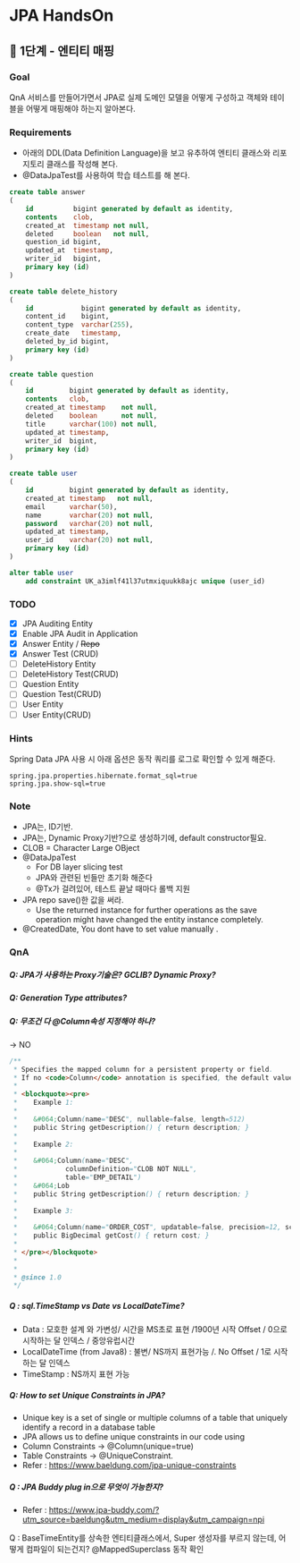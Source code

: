 # JPA HandsOn

## 🚀 1단계 - 엔티티 매핑

### Goal

QnA 서비스를 만들어가면서 JPA로 실제 도메인 모델을 어떻게 구성하고 객체와 테이블을 어떻게 매핑해야 하는지 알아본다.

### Requirements

* 아래의 DDL(Data Definition Language)을 보고 유추하여 엔티티 클래스와 리포지토리 클래스를 작성해 본다.
* @DataJpaTest를 사용하여 학습 테스트를 해 본다.

```sql
create table answer
(
    id          bigint generated by default as identity,
    contents    clob,
    created_at  timestamp not null,
    deleted     boolean   not null,
    question_id bigint,
    updated_at  timestamp,
    writer_id   bigint,
    primary key (id)
)

create table delete_history
(
    id            bigint generated by default as identity,
    content_id    bigint,
    content_type  varchar(255),
    create_date   timestamp,
    deleted_by_id bigint,
    primary key (id)
)

create table question
(
    id         bigint generated by default as identity,
    contents   clob,
    created_at timestamp    not null,
    deleted    boolean      not null,
    title      varchar(100) not null,
    updated_at timestamp,
    writer_id  bigint,
    primary key (id)
)

create table user
(
    id         bigint generated by default as identity,
    created_at timestamp   not null,
    email      varchar(50),
    name       varchar(20) not null,
    password   varchar(20) not null,
    updated_at timestamp,
    user_id    varchar(20) not null,
    primary key (id)
)

alter table user
    add constraint UK_a3imlf41l37utmxiquukk8ajc unique (user_id)


```

### TODO
- [x] JPA Auditing Entity
- [x] Enable JPA Audit in Application 
- [x] Answer Entity / ~~Repo~~
- [x] Answer Test (CRUD)
- [ ] DeleteHistory Entity
- [ ] DeleteHistory Test(CRUD)
- [ ] Question Entity
- [ ] Question Test(CRUD)
- [ ] User Entity
- [ ] User Entity(CRUD)

### Hints

Spring Data JPA 사용 시 아래 옵션은 동작 쿼리를 로그로 확인할 수 있게 해준다.

```
spring.jpa.properties.hibernate.format_sql=true
spring.jpa.show-sql=true
```


### Note

* JPA는, ID기반.
* JPA는, Dynamic Proxy기반?으로 생성하기에, default constructor필요.
* CLOB = Character Large OBject
* @DataJpaTest
	* For DB layer slicing test
	* JPA와 관련된 빈들만 초기화 해준다
	* @Tx가 걸려있어, 테스트 끝날 때마다 롤백 지원
* JPA repo save()한 값을 써라.
	* Use the returned instance for further operations as the save operation might have changed the entity instance completely.
* @CreatedDate, You dont have to set value manually .

### QnA

##### Q: JPA가 사용하는 Proxy기술은? GCLIB? Dynamic Proxy?

##### Q: Generation Type attributes?

##### Q: 무조건 다 @Column속성 지정해야 하나?
->  NO
```java
/**
 * Specifies the mapped column for a persistent property or field.
 * If no <code>Column</code> annotation is specified, the default values apply.
 *
 * <blockquote><pre>
 *    Example 1:
 *
 *    &#064;Column(name="DESC", nullable=false, length=512)
 *    public String getDescription() { return description; }
 *
 *    Example 2:
 *
 *    &#064;Column(name="DESC",
 *            columnDefinition="CLOB NOT NULL",
 *            table="EMP_DETAIL")
 *    &#064;Lob
 *    public String getDescription() { return description; }
 *
 *    Example 3:
 *
 *    &#064;Column(name="ORDER_COST", updatable=false, precision=12, scale=2)
 *    public BigDecimal getCost() { return cost; }
 *
 * </pre></blockquote>
 *
 *
 * @since 1.0
 */ 
```

##### Q : sql.TimeStamp vs Date vs LocalDateTime?
- Data : 모호한 설계 와 가변성/ 시간을 MS초로 표현 /1900년 시작 Offset / 0으로 시작하는 달 인덱스 / 중앙유럽시간
- LocalDateTime (from Java8) : 불변/ NS까지 표현가능 /. No Offset / 1로 시작하는 달 인덱스
- TimeStamp : NS까지 표현 가능


##### Q: How to set Unique Constraints in JPA?
- Unique key is a set of single or multiple columns of a table that uniquely identify a record in a database table
- JPA allows us to define unique constraints in our code using 
- Column Constraints -> @Column(unique=true) 
- Table Constraints -> @UniqueConstraint. 
- Refer : https://www.baeldung.com/jpa-unique-constraints

##### Q : JPA Buddy plug in으로 무엇이 가능한지?
- Refer : https://www.jpa-buddy.com/?utm_source=baeldung&utm_medium=display&utm_campaign=npi

Q : 	BaseTimeEntity를 상속한 엔티티클래스에서, Super 생성자를 부르지 않는데,  어떻게 컴파일이 되는건지? @MappedSuperclass 동작 확인